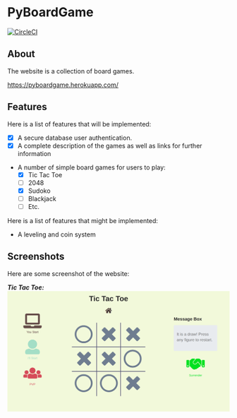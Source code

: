 # PyBoardGame
[![CircleCI](https://circleci.com/gh/larryworm1127/PyBoardGame.svg?style=svg)](https://circleci.com/gh/larryworm1127/PyBoardGame)

## About
The website is a collection of board games.

https://pyboardgame.herokuapp.com/

## Features
Here is a list of features that will be implemented:
- [x] A secure database user authentication.
- [x] A complete description of the games as well as links for further information
- A number of simple board games for users to play:
    - [x] Tic Tac Toe
    - [ ] 2048
    - [x] Sudoko
    - [ ] Blackjack
    - [ ] Etc.

Here is a list of features that might be implemented:
- A leveling and coin system

## Screenshots
Here are some screenshot of the website:

**_Tic Tac Toe:_**
![Image of Tic Tac Toe](screenshots/screenshot_ttt.png)